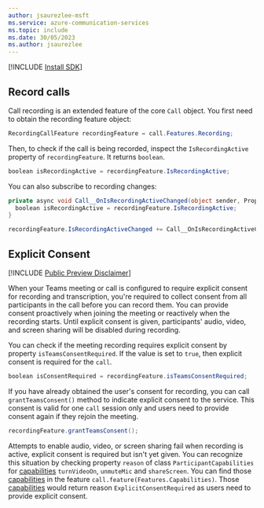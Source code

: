 ```yaml
---
author: jsaurezlee-msft
ms.service: azure-communication-services
ms.topic: include
ms.date: 30/05/2023
ms.author: jsaurezlee
---
```


[!INCLUDE [Install SDK](../install-sdk/install-sdk-windows.md)]

## Record calls

Call recording is an extended feature of the core `Call` object. You first need to obtain the recording feature object:

```csharp
RecordingCallFeature recordingFeature = call.Features.Recording;
```

Then, to check if the call is being recorded, inspect the `IsRecordingActive` property of `recordingFeature`. It returns `boolean`.

```csharp
boolean isRecordingActive = recordingFeature.IsRecordingActive;
```

You can also subscribe to recording changes:

```csharp
private async void Call__OnIsRecordingActiveChanged(object sender, PropertyChangedEventArgs args)
  boolean isRecordingActive = recordingFeature.IsRecordingActive;
}

recordingFeature.IsRecordingActiveChanged += Call__OnIsRecordingActiveChanged;
```

## Explicit Consent
[!INCLUDE [Public Preview Disclaimer](../../../../includes/Public-Preview-Note-windows.md)]

When your Teams meeting or call is configured to require explicit consent for recording and transcription, you're required to collect consent from all participants in the call before you can record them. You can provide consent proactively when joining the meeting or reactively when the recording starts. Until explicit consent is given, participants' audio, video, and screen sharing will be disabled during recording.

You can check if the meeting recording requires explicit consent by property `isTeamsConsentRequired`. If the value is set to `true`, then explicit consent is required for the `call`.

```csharp
boolean isConsentRequired = recordingFeature.isTeamsConsentRequired;
```

If you have already obtained the user's consent for recording, you can call `grantTeamsConsent()` method to indicate explicit consent to the service. This consent is valid for one `call` session only and users need to provide consent again if they rejoin the meeting.

```csharp
recordingFeature.grantTeamsConsent();
```

Attempts to enable audio, video, or screen sharing fail when recording is active, explicit consent is required but isn't yet given. You can recognize this situation by checking property `reason` of class `ParticipantCapabilities` for [capabilities](../../capabilities.md) `turnVideoOn`, `unmuteMic` and `shareScreen`. You can find those [capabilities](../../capabilities.md) in the feature `call.feature(Features.Capabilities)`. Those [capabilities](../../capabilities.md) would return reason `ExplicitConsentRequired` as users need to provide explicit consent.